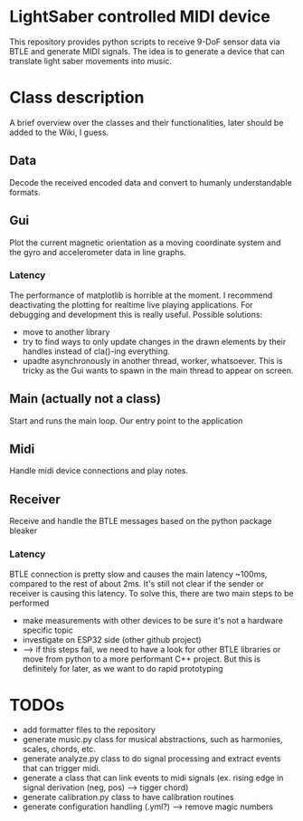 # LightSaber controlled MIDI device
This repository provides python scripts to receive 9-DoF sensor data via BTLE and generate MIDI signals.
The idea is to generate a device that can translate light saber movements into music.

# Class description
A brief overview over the classes and their functionalities, later should be added to the Wiki, I guess.
## Data
Decode the received encoded data and convert to humanly understandable formats.
## Gui
Plot the current magnetic orientation as a moving coordinate system and the gyro and accelerometer data in line graphs.
### Latency
The performance of matplotlib is horrible at the moment. I recommend deactivating the plotting for realtime live playing applications. For debugging and development this is really useful.
Possible solutions:
- move to another library
- try to find ways to only update changes in the drawn elements by their handles instead of cla()-ing everything.
- upadte asynchronously in another thread, worker, whatsoever. This is tricky as the Gui wants to spawn in the main thread to appear on screen.
## Main (actually not a class)
Start and runs the main loop. Our entry point to the application
## Midi
Handle midi device connections and play notes.
## Receiver
Receive and handle the BTLE messages based on the python package bleaker
### Latency
BTLE connection is pretty slow and causes the main latency ~100ms, compared to the rest of about 2ms.
It's still not clear if the sender or receiver is causing this latency.
To solve this, there are two main steps to be performed
- make measurements with other devices to be sure it's not a hardware specific topic
- investigate on ESP32 side (other github project)
- --> if this steps fail, we need to have a look for other BTLE libraries or move from python to a more performant C++ project. But this is definitely for later, as we want to do rapid prototyping

# TODOs
- add formatter files to the repository
- generate music.py class for musical abstractions, such as harmonies, scales, chords, etc.
- generate analyze.py class to do signal processing and extract events that can trigger midi.
- generate a class that can link events to midi signals (ex. rising edge in signal derivation (neg, pos) --> tigger chord)
- generate calibration.py class to have calibration routines
- generate configuration handling (.yml?) --> remove magic numbers
